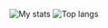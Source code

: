 ![My stats](https://github-readme-stats.vercel.app/api?username=phucngo2&show_icons=true&count_private=true)
![Top langs](https://github-readme-stats.vercel.app/api/top-langs/?username=phucngo2&layout=compact)

<!--
**phucngo2/phucngo2** is a ✨ _special_ ✨ repository because its `README.md` (this file) appears on your GitHub profile.

Here are some ideas to get you started:

- 🔭 I’m currently working on ...
- 🌱 I’m currently learning ...
- 👯 I’m looking to collaborate on ...
- 🤔 I’m looking for help with ...
- 💬 Ask me about ...
- 📫 How to reach me: ...
- 😄 Pronouns: ...
- ⚡ Fun fact: ...
-->
